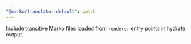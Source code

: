 ```yaml
---
"@marko/translator-default": patch
---
```


Include transitive Marko files loaded from `renderer` entry points in hydrate output.
